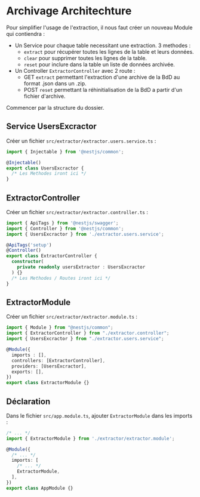 
# Archivage Architechture

Pour simplifier l'usage de l'extraction, il nous faut créer un nouveau Module qui contiendra :
* Un Service pour chaque table necessitant une extraction. 3 methodes :
  * ```extract``` pour récupérer toutes les lignes de la table et leurs données.
  * ```clear``` pour supprimer toutes les lignes de la table.
  * ```reset``` pour inclure dans la table un liste de données archivée.
* Un Controller ```ExtractorController``` avec 2 route :
  * GET ```extract``` permettant l'extraction d'une archive de la BdD au format .json dans un .zip.
  * POST ```reset``` permettant la réhinitialisation de la BdD a partir d'un fichier d'archive.

Commencer par la structure du dossier.

## Service UsersExcractor

Créer un fichier ```src/extractor/extractor.users.service.ts``` :

```ts
import { Injectable } from '@nestjs/common';

@Injectable()
export class UsersExcractor {
  /* Les Methodes iront ici */
}
```

## ExtractorController

Créer un fichier ```src/extractor/extractor.controller.ts``` :

```ts
import { ApiTags } from '@nestjs/swagger';
import { Controller } from '@nestjs/common';
import { UsersExcractor } from './extractor.users.service';

@ApiTags('setup')
@Controller()
export class ExtractorController {
  constructor(
    private readonly usersExtractor : UsersExcractor
  ) {}
  /* Les Methodes / Routes iront ici */
}
```

## ExtractorModule

Créer un fichier ```src/extractor/extractor.module.ts``` :

```ts
import { Module } from "@nestjs/common";
import { ExtractorController } from "./extractor.controller";
import { UsersExcractor } from "./extractor.users.service";

@Module({
  imports : [],
  controllers: [ExtractorController],
  providers: [UsersExcractor],
  exports: [],
})
export class ExtractorModule {}
```

## Déclaration

Dans le fichier ```src/app.module.ts```, ajouter ```ExtractorModule``` dans les imports :

```ts
/* ... */
import { ExtractorModule } from './extractor/extractor.module';

@Module({
  /* ... */
  imports: [
    /* ... */
    ExtractorModule,
  ],
})
export class AppModule {}
```

